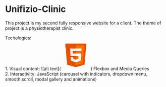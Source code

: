 # Unifizio-Clinic

This project is my second fully responsive website for a client. The theme of project is a physiotherapist clinic.

Techologies:<br> 1. Visual content: ![alt text](<svg xmlns="http://www.w3.org/2000/svg"  viewBox="0 0 48 48" width="96px" height="96px"><path fill="#E65100" d="M41,5H7l3,34l14,4l14-4L41,5L41,5z"/><path fill="#FF6D00" d="M24 8L24 39.9 35.2 36.7 37.7 8z"/><path fill="#FFF" d="M24,25v-4h8.6l-0.7,11.5L24,35.1v-4.2l4.1-1.4l0.3-4.5H24z M32.9,17l0.3-4H24v4H32.9z"/><path fill="#EEE" d="M24,30.9v4.2l-7.9-2.6L15.7,27h4l0.2,2.5L24,30.9z M19.1,17H24v-4h-9.1l0.7,12H24v-4h-4.6L19.1,17z"/></svg>)
Flexbox and Media Queries <br>
             2. Interactivity: JavaScript (carousel with indicators, dropdown menu, smooth scroll, modal gallery and animations)

           
